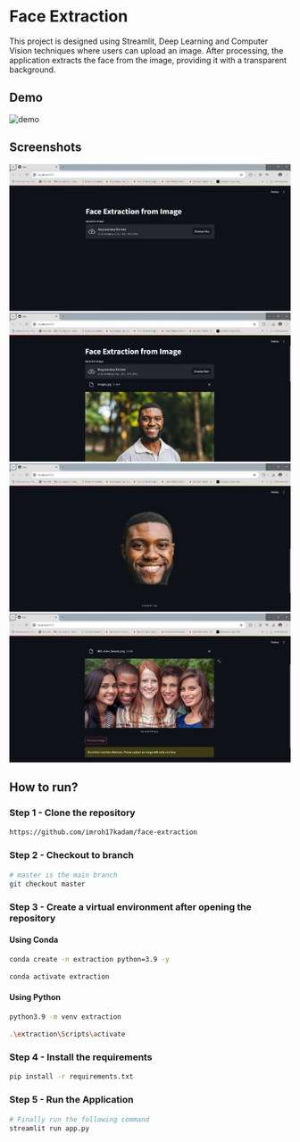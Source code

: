 # Face Extraction

This project is designed using Streamlit, Deep Learning and Computer Vision techniques where users can upload an image. After processing, the application extracts the face from the image, providing it with a transparent background.

## Demo

![demo](https://github.com/user-attachments/assets/545e983e-a73f-46d0-b047-1a4aeec163c9)

## Screenshots

![App Screenshot](images/screenshots/1.png)
![App Screenshot](images/screenshots/6.png)
![App Screenshot](images/screenshots/5.png)
![App Screenshot](images/screenshots/4.png)

## How to run?

### Step 1 - Clone the repository

```bash
https://github.com/imroh17kadam/face-extraction
```

### Step 2 - Checkout to branch
```bash
# master is the main branch
git checkout master
```

### Step 3 - Create a virtual environment after opening the repository

#### Using Conda

```bash
conda create -n extraction python=3.9 -y
```

```bash
conda activate extraction
```

#### Using Python

```bash
python3.9 -m venv extraction
```

```bash
.\extraction\Scripts\activate
```

### Step 4 - Install the requirements
```bash
pip install -r requirements.txt
```

### Step 5 - Run the Application
```bash
# Finally run the following command
streamlit run app.py
```
